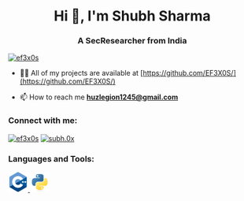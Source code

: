 <h1 align="center">Hi 👋, I'm Shubh Sharma</h1>
<h3 align="center">A SecResearcher from India</h3>

<p align="left"> <a href="https://twitter.com/ef3x0s" target="blank"><img src="https://img.shields.io/twitter/follow/ef3x0s?logo=twitter&style=for-the-badge" alt="ef3x0s" /></a> </p>

- 👨‍💻 All of my projects are available at [https://github.com/EF3X0S/](https://github.com/EF3X0S/)

- 📫 How to reach me **huzlegion1245@gmail.com**

<h3 align="left">Connect with me:</h3>
<p align="left">
<a href="https://twitter.com/ef3x0s" target="blank"><img align="center" src="https://freelogopng.com/images/all_img/1690643591twitter-x-logo-png.png" alt="ef3x0s" height="30" width="40" /></a>
<a href="https://instagram.com/subh.0x" target="blank"><img align="center" src="https://encrypted-tbn0.gstatic.com/images?q=tbn:ANd9GcQbFV5uL-Ai4_Wr1F-dVgYq_Hx1Q8d-PdTIcgjwLQLc7g&s" alt="subh.0x" height="30" width="40" /></a>
</p>

<h3 align="left">Languages and Tools:</h3>
<p align="left"> <a href="https://www.w3schools.com/cpp/" target="_blank" rel="noreferrer"> <img src="https://raw.githubusercontent.com/devicons/devicon/master/icons/cplusplus/cplusplus-original.svg" alt="cplusplus" width="40" height="40"/> </a> <a href="https://www.python.org" target="_blank" rel="noreferrer"> <img src="https://raw.githubusercontent.com/devicons/devicon/master/icons/python/python-original.svg" alt="python" width="40" height="40"/> </a> </p>

